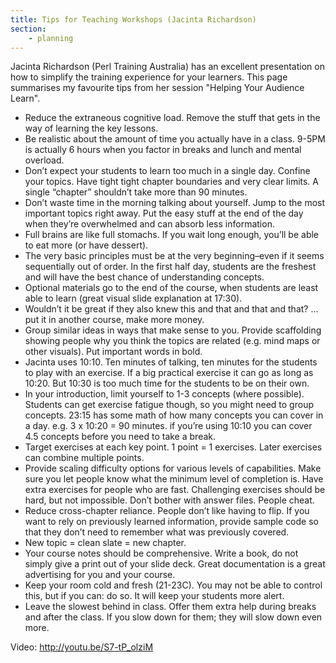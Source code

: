 ```yaml
---
title: Tips for Teaching Workshops (Jacinta Richardson)
section:
    - planning 
---
```


Jacinta Richardson (Perl Training Australia) has an excellent presentation on how to simplify the training experience for your learners. This page summarises my favourite tips from her session "Helping Your Audience Learn".

- Reduce the extraneous cognitive load. Remove the stuff that gets in the way of learning the key lessons.
- Be realistic about the amount of time you actually have in a class. 9-5PM is actually 6 hours when you factor in breaks and lunch and mental overload.
- Don’t expect your students to learn too much in a single day. Confine your topics. Have tight tight chapter boundaries and very clear limits. A single “chapter” shouldn’t take more than 90 minutes.
- Don’t waste time in the morning talking about yourself. Jump to the most important topics right away. Put the easy stuff at the end of the day when they’re overwhelmed and can absorb less information.
- Full brains are like full stomachs. If you wait long enough, you’ll be able to eat more (or have dessert).
- The very basic principles must be at the very beginning–even if it seems sequentially out of order. In the first half day, students are the freshest and will have the best chance of understanding concepts.
- Optional materials go to the end of the course, when students are least able to learn (great visual slide explanation at 17:30).
- Wouldn’t it be great if they also knew this and that and that and that? …put it in another course, make more money.
- Group similar ideas in ways that make sense to you. Provide scaffolding showing people why you think the topics are related (e.g. mind maps or other visuals). Put important words in bold.
- Jacinta uses 10:10. Ten minutes of talking, ten minutes for the students to play with an exercise. If a big practical exercise it can go as long as 10:20. But 10:30 is too much time for the students to be on their own.
- In your introduction, limit yourself to 1-3 concepts (where possible). Students can get exercise fatigue though, so  you might need to group concepts. 23:15 has some math of how many concepts you can cover in a day. e.g. 3 x 10:20 = 90 minutes. if you’re using 10:10 you can cover 4.5 concepts before you need to take a break.
- Target exercises at each key point. 1 point = 1 exercises. Later exercises can combine multiple points.
- Provide scaling difficulty options for various levels of capabilities. Make sure you let people know what the minimum level of completion is. Have extra exercises for people who are fast. Challenging exercises should be hard, but not impossible. Don’t bother with answer files. People cheat.
- Reduce cross-chapter reliance. People don’t like having to flip. If you want to rely on previously learned information, provide sample code so that they don’t need to remember what was previously covered.
- New topic = clean slate = new chapter.
- Your course notes should be comprehensive. Write a book, do not simply give a print out of your slide deck. Great documentation is a great advertising for you and your course.
- Keep your room cold and fresh (21-23C). You may not be able to control this, but if you can: do so. It will keep your students more alert.
- Leave the slowest behind in class. Offer them extra help during breaks and after the class. If you slow down for them; they will slow down even more.

Video: http://youtu.be/S7-tP_olziM
